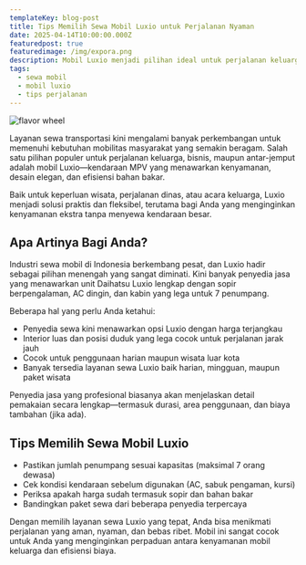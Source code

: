```yaml
---
templateKey: blog-post
title: Tips Memilih Sewa Mobil Luxio untuk Perjalanan Nyaman
date: 2025-04-14T10:00:00.000Z
featuredpost: true
featuredimage: /img/expora.png
description: Mobil Luxio menjadi pilihan ideal untuk perjalanan keluarga atau dinas. Simak tips memilih layanan sewa mobil Luxio yang tepat agar perjalanan Anda makin nyaman dan aman.
tags:
  - sewa mobil
  - mobil luxio
  - tips perjalanan
---
```

![flavor wheel](/img/luxio1.png)

Layanan sewa transportasi kini mengalami banyak perkembangan untuk memenuhi kebutuhan mobilitas masyarakat yang semakin beragam. Salah satu pilihan populer untuk perjalanan keluarga, bisnis, maupun antar-jemput adalah mobil Luxio—kendaraan MPV yang menawarkan kenyamanan, desain elegan, dan efisiensi bahan bakar.

Baik untuk keperluan wisata, perjalanan dinas, atau acara keluarga, Luxio menjadi solusi praktis dan fleksibel, terutama bagi Anda yang menginginkan kenyamanan ekstra tanpa menyewa kendaraan besar.
## Apa Artinya Bagi Anda?

Industri sewa mobil di Indonesia berkembang pesat, dan Luxio hadir sebagai pilihan menengah yang sangat diminati. Kini banyak penyedia jasa yang menawarkan unit Daihatsu Luxio lengkap dengan sopir berpengalaman, AC dingin, dan kabin yang lega untuk 7 penumpang.

Beberapa hal yang perlu Anda ketahui:
* Penyedia sewa kini menawarkan opsi Luxio dengan harga terjangkau
* Interior luas dan posisi duduk yang lega cocok untuk perjalanan jarak jauh
* Cocok untuk penggunaan harian maupun wisata luar kota
* Banyak tersedia layanan sewa Luxio baik harian, mingguan, maupun paket wisata

Penyedia jasa yang profesional biasanya akan menjelaskan detail pemakaian secara lengkap—termasuk durasi, area penggunaan, dan biaya tambahan (jika ada).

## Tips Memilih Sewa Mobil Luxio
* Pastikan jumlah penumpang sesuai kapasitas (maksimal 7 orang dewasa)
* Cek kondisi kendaraan sebelum digunakan (AC, sabuk pengaman, kursi)
* Periksa apakah harga sudah termasuk sopir dan bahan bakar
* Bandingkan paket sewa dari beberapa penyedia terpercaya

Dengan memilih layanan sewa Luxio yang tepat, Anda bisa menikmati perjalanan yang aman, nyaman, dan bebas ribet. Mobil ini sangat cocok untuk Anda yang menginginkan perpaduan antara kenyamanan mobil keluarga dan efisiensi biaya.

